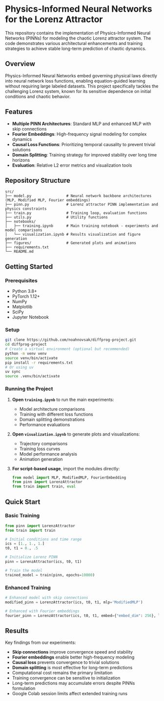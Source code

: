 # Physics-Informed Neural Networks for the Lorenz Attractor

This repository contains the implementation of Physics-Informed Neural Networks (PINNs) for modeling the chaotic Lorenz attractor system. The code demonstrates various architectural enhancements and training strategies to achieve stable long-term prediction of chaotic dynamics.

## Overview

Physics-Informed Neural Networks embed governing physical laws directly into neural network loss functions, enabling equation-guided learning without requiring large labeled datasets. This project specifically tackles the challenging Lorenz system, known for its sensitive dependence on initial conditions and chaotic behavior.

## Features

- **Multiple PINN Architectures**: Standard MLP and enhanced MLP with skip connections
- **Fourier Embeddings**: High-frequency signal modeling for complex dynamics
- **Causal Loss Functions**: Prioritizing temporal causality to prevent trivial solutions
- **Domain Splitting**: Training strategy for improved stability over long time horizons
- **Evaluation**: Relative L2 error metrics and visualization tools

## Repository Structure

```
src/
├── model.py                # Neural network backbone architectures (MLP, Modified MLP, Fourier embeddings)
├── pinn.py                 # Lorenz attractor PINN implementation and physics constraints
├── train.py                # Training loop, evaluation functions
├── utils.py                # Utility functions
├── notebooks/
│   ├── training.ipynb      # Main training notebook - experiments and model comparisons
│   └── visualization.ipynb # Results visualization and figure generation
├── figures/                # Generated plots and animations
├── requirements.txt
└── README.md
```

## Getting Started

### Prerequisites
- Python 3.8+
- PyTorch 1.12+
- NumPy
- Matplotlib
- SciPy
- Jupyter Notebook

### Setup
```bash
git clone https://github.com/noahnovsak/diffprog-project.git
cd diffprog-project
# Create a virtual environment (optional but recommended)
python -m venv venv
source venv/bin/activate
pip install -r requirements.txt
# Or using uv
uv sync
source .venv/bin/activate
```

### Running the Project
1. **Open `training.ipynb`** to run the main experiments:
   - Model architecture comparisons
   - Training with different loss functions
   - Domain splitting demonstrations
   - Performance evaluations

2. **Open `visualization.ipynb`** to generate plots and visualizations:
   - Trajectory comparisons
   - Training loss curves  
   - Model performance analysis
   - Animation generation

3. **For script-based usage**, import the modules directly:
   ```python
   from model import MLP, ModifiedMLP, FourierEmbedding
   from pinn import LorenzAttractor
   from train import train, eval
   ```

## Quick Start

### Basic Training
```python
from pinn import LorenzAttractor
from train import train

# Initial conditions and time range
ics = [1., 1., 1.]
t0, t1 = 0., .5

# Initialize Lorenz PINN
pinn = LorenzAttractor(ics, t0, t1)

# Train the model
trained_model = train(pinn, epochs=10000)
```

### Enhanced Training
```python
# Enhanced model with skip connections
modified_pinn = LorenzAttractor(ics, t0, t1, mlp='ModifiedMLP')

# Enhanced with Fourier embeddings
fourier_pinn = LorenzAttractor(ics, t0, t1, embed={"embed_dim": 256}, layers=[256, 256, 256, 3])
```

## Results

Key findings from our experiments:

- **Skip connections** improve convergence speed and stability
- **Fourier embeddings** enable better high-frequency modeling
- **Causal loss** prevents convergence to trivial solutions
- **Domain splitting** is most effective for long-term predictions
- Computational cost remains the primary limitation
- Training convergence can be sensitive to initialization
- Long-term predictions may accumulate errors despite PINNs formulation
- Google Colab session limits affect extended training runs

